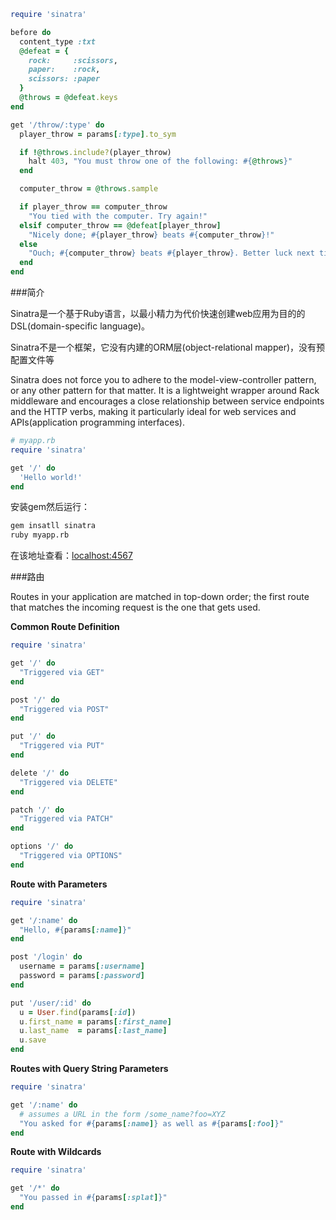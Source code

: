 ```ruby
require 'sinatra'

before do
  content_type :txt
  @defeat = {
    rock:     :scissors,
    paper:    :rock,
    scissors: :paper
  }
  @throws = @defeat.keys
end

get '/throw/:type' do
  player_throw = params[:type].to_sym

  if !@throws.include?(player_throw)
    halt 403, "You must throw one of the following: #{@throws}"
  end

  computer_throw = @throws.sample

  if player_throw == computer_throw
    "You tied with the computer. Try again!"
  elsif computer_throw == @defeat[player_throw]
    "Nicely done; #{player_throw} beats #{computer_throw}!"
  else
    "Ouch; #{computer_throw} beats #{player_throw}. Better luck next time!"
  end
end
```

###简介

Sinatra是一个基于Ruby语言，以最小精力为代价快速创建web应用为目的的DSL(domain-specific language)。

Sinatra不是一个框架，它没有内建的ORM层(object-relational mapper)，没有预配置文件等

Sinatra does not force you to adhere to the model-view-controller pattern, or any other pattern for that matter. It is a lightweight wrapper around Rack middleware and encourages a close relationship between service endpoints and the HTTP verbs, making it particularly ideal for web services and APIs(application programming interfaces).
```ruby
# myapp.rb
require 'sinatra'

get '/' do
  'Hello world!'
end
```
安装gem然后运行：
```bash
gem insatll sinatra
ruby myapp.rb
```
在该地址查看：[localhost:4567](http://localhost:4567/)

###路由

Routes in your application are matched in top-down order; the first route that matches the incoming request is the one that gets used.

**Common Route Definition**

```ruby
require 'sinatra'

get '/' do
  "Triggered via GET"
end

post '/' do
  "Triggered via POST"
end

put '/' do
  "Triggered via PUT"
end

delete '/' do
  "Triggered via DELETE"
end

patch '/' do
  "Triggered via PATCH"
end

options '/' do
  "Triggered via OPTIONS"
end
```

**Route with Parameters**

```ruby
require 'sinatra'

get '/:name' do
  "Hello, #{params[:name]}"
end

post '/login' do
  username = params[:username]
  password = params[:password]
end

put '/user/:id' do
  u = User.find(params[:id])
  u.first_name = params[:first_name]
  u.last_name  = params[:last_name]
  u.save
end
```

**Routes with Query String Parameters**

```ruby
require 'sinatra'

get '/:name' do
  # assumes a URL in the form /some_name?foo=XYZ
  "You asked for #{params[:name]} as well as #{params[:foo]}"
end
```

**Route with Wildcards**

```ruby
require 'sinatra'

get '/*' do
  "You passed in #{params[:splat]}"
end
```  
```
